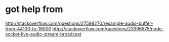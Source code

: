 # got help from

http://stackoverflow.com/questions/27598270/resample-audio-buffer-from-44100-to-16000
http://stackoverflow.com/questions/23396575/node-socket-live-audio-stream-broadcast
